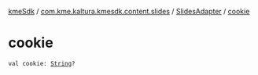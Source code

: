 [kmeSdk](../../index.md) / [com.kme.kaltura.kmesdk.content.slides](../index.md) / [SlidesAdapter](index.md) / [cookie](./cookie.md)

# cookie

`val cookie: `[`String`](https://kotlinlang.org/api/latest/jvm/stdlib/kotlin/-string/index.html)`?`